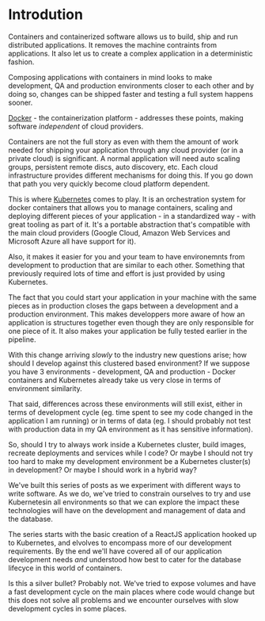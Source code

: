 # Introdution

Containers and containerized software allows us to build, ship and run distributed applications. It removes the machine contraints from applications. It also let us to create a complex application in a deterministic fashion.

Composing applications with containers in mind looks to make development, QA and production environments closer to each other and by doing so, changes can be shipped faster and testing a full system happens sooner.

[Docker](https://www.docker.com/what-docker) - the containerization platform - addresses these points, making software _independent_ of cloud providers.

Containers are not the full story as even with them the amount of work needed for shipping your application through any cloud provider (or in a private cloud) is significant. A normal application will need auto scaling groups, persistent remote discs, auto discovery, etc. Each cloud infrastructure provides different mechanisms for doing this. If you go down that path you very quickly become cloud platform dependent.

This is where [Kubernetes](https://kubernetes.io/) comes to play. It is an orchestration system for docker containers that allows you to manage containers, scaling and deploying different pieces of your application - in a standardized way - with great tooling as part of it. It's a portable abstraction that's compatible with the main cloud providers (Google Cloud, Amazon Web Services and Microsoft Azure all have support for it).

Also, it makes it easier for you and your team to have environemnts from development to production that are similar to each other. Something that previously required lots of time and effort is just provided by using Kubernetes.

The fact that you could start your application in your machine with the same pieces as in production closes the gaps between a development and a production environment. This makes developpers more aware of how an application is structures together even though they are only responsible for one piece of it. It also makes your application be fully tested earlier in the pipeline.

With this change arriving _slowly_ to the industry new questions arise; how should I develop against this clustered based environment? If we suppose you have 3 environments - development, QA and production - Docker containers and Kubernetes already take us very close in terms of environment similarity. 

That said, differences across these environments will still exist, either in terms of development cycle (eg. time spent to see my code changed in the application I am running) or in terms of data (eg. I should probably not test with production data in my QA environment as it has sensitive information).

So, should I try to always work inside a Kubernetes cluster, build images, recreate deployments and services while I code? Or maybe I should not try too hard to make my development environment be a Kubernetes cluster(s) in development? Or maybe I should work in a hybrid way?

We've built this series of posts as we experiment with different ways to write software. As we do, we've tried to constrain ourselves to try and use Kubernetesin all environments so that we can explore the impact these technologies will have on the development and management of data and the database. 

The series starts with the basic creation of a ReactJS application hooked up to Kubernetes, and elvolves to encompass more of our development requirements. By the end we'll have covered all of our application development needs _and_ understood how best to cater for the database lifecyce in this world of containers.  

Is this a silver bullet? Probably not. We've tried to expose volumes and have a fast development cycle on the main places where code would change but this does not solve all problems and we encounter ourselves with slow development cycles in some places.
